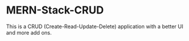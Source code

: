 # MERN-Stack-CRUD

This is a CRUD (Create-Read-Update-Delete) application with a better UI and more add ons.

